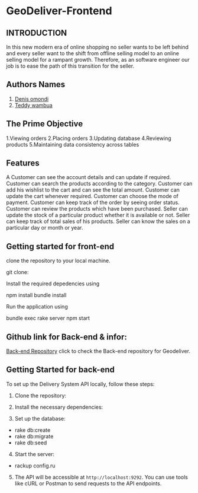 # GeoDeliver-Frontend
 
 ## INTRODUCTION 
In this new modern era of online shopping no seller wants to be left behind and every seller want to the shift from offline selling model to an online selling model for a rampant growth.
Therefore, as an software engineer our job is to ease the path of this transition for the seller.
## Authors Names
1. [Denis omondi](https://github.com/Denisomondi)
5. [Teddy wambua](https://github.com/teddy5456)

## The Prime Objective 
1.Viewing orders
2.Placing orders
3.Updating database
4.Reviewing products
5.Maintaining data consistency across tables

   ## Features 
   A Customer can see the account details and can update if required.
    Customer can search the products according to the category.
    Customer can add his wishlist to the cart and can see the total amount.
    Customer can update the cart whenever required.
    Customer can choose the mode of payment.
    Customer can keep track of the order by seeing order status.
    Customer can review the products which have been purchased.
    Seller can update the stock of a particular product whether it is available or not.
    Seller can keep track of total sales of his products.
    Seller can know the sales on a particular day or month or year. 
  ## Getting started for front-end
clone the repository to your local machine.

git clone:

Install the required depedencies using

npm install bundle install

Run the application using

bundle exec rake server npm start

    
   ## Github link for Back-end & infor:
   [Back-end Repository](https://github.com/Denisomondi/GeoDeliver-Backend/tree/main) click to check the Back-end repository for Geodeliver.
    
   ## Getting Started for back-end

To set up the Delivery System API locally, follow these steps:

1. Clone the repository:


2. Install the necessary dependencies:


3. Set up the database:

- rake db:create
- rake db:migrate
- rake db:seed


4. Start the server:

- rackup config.ru


5. The API will be accessible at `http://localhost:9292`. You can use tools like cURL or Postman to send requests to the API endpoints.


